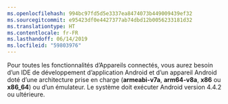 ```yaml
---
ms.openlocfilehash: 994bc97fd5d5e3337ea8474073b449009439ef32
ms.sourcegitcommit: e95423df0e4427377ab74dbd12b0056233181d32
ms.translationtype: HT
ms.contentlocale: fr-FR
ms.lasthandoff: 06/14/2019
ms.locfileid: "59803976"
---
```

Pour toutes les fonctionnalités d’Appareils connectés, vous aurez besoin d’un IDE de développement d’application Android et d’un appareil Android doté d’une architecture prise en charge (**armeabi-v7a**, **arm64-v8a**, **x86** ou **x86_64**) ou d’un émulateur. Le système doit exécuter Android version 4.4.2 ou ultérieure.